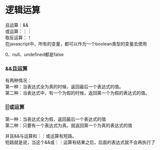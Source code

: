 # 逻辑运算
且运算：&&   
或运算：｜｜  
取反运算：！   
在javascript中，所有的变量，都可以作为一个boolean类型的变量去使用
  
0、null、undefined都是false  
   
### &&且运算  
有两种情况：  
第一种：当表达式全为真的时候，返回最后一个表达式的值。   
第二种：当表达式中，有一个为假的时候，返回第一个为假的表达式的值。

### ||或运算
第一种：当表达式全为假，返回最后一个表达式的值  
第二种：只要有一个表达式为真。就返回第一个为真的表达式的值  
   
并且&&与运算和｜｜或运算有短路。   
短路就是说，当这个&&或｜｜运算有结果之后，后面的表达式就不会再执行了